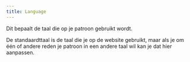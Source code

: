 ```yaml
---
title: Language
---
```


Dit bepaalt de taal die op je patroon gebruikt wordt.

De standaardttaal is de taal die je op de website gebruikt, maar als je om één of andere reden je patroon in een andere taal wil kan je dat hier aanpassen.